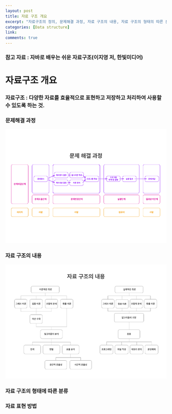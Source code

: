 ```yaml
---
layout: post
title: 자료 구조 개요
excerpt: "자료구조의 정의, 문제해결 과정, 자료 구조의 내용, 자료 구조의 형태의 따른 분류, 자료 표현 방법"
categories: [Data structure]
link:
comments: true
---
```


### 참고 자료 : 자바로 배우는 쉬운 자료구조(이지영 저, 한빛미디어)

# 자료구조 개요


### 자료구조 : 다양한 자료를 효율적으로 표현하고 저장하고 처리하여 사용할 수 있도록 하는 것.


### 문제해결 과정

![Smithsonian Image](/img/2017-10-03-01.png)

### 자료 구조의 내용

![Smithsonian Image](/img/2017-10-03-02.png)

### 자료 구조의 형태에 따른 분류




### 자료 표현 방법
